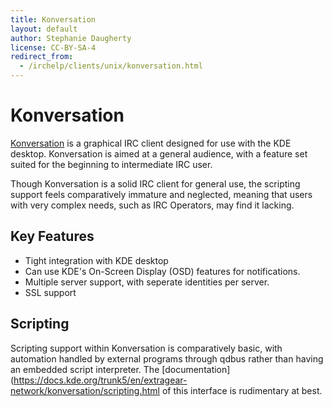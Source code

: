 ```yaml
---
title: Konversation
layout: default
author: Stephanie Daugherty
license: CC-BY-SA-4
redirect_from:
  - /irchelp/clients/unix/konversation.html
---
```


# Konversation
[Konversation](https://konversation.kde.org/) is a graphical IRC client designed for use with the KDE desktop. Konversation is aimed at a general audience, with a feature set suited for the beginning to intermediate IRC user.

Though Konversation is a solid IRC client for general use, the scripting support feels comparatively immature and neglected, meaning that users with very complex needs, such as IRC Operators, may find it lacking.

## Key Features
* Tight integration with KDE desktop
* Can use KDE's On-Screen Display (OSD) features for notifications.
* Multiple server support, with seperate identities per server.
* SSL support

## Scripting
Scripting support within Konversation is comparatively basic, with automation handled by external programs through qdbus rather than having an embedded script interpreter. The [documentation](https://docs.kde.org/trunk5/en/extragear-network/konversation/scripting.html of this interface is rudimentary at best.
